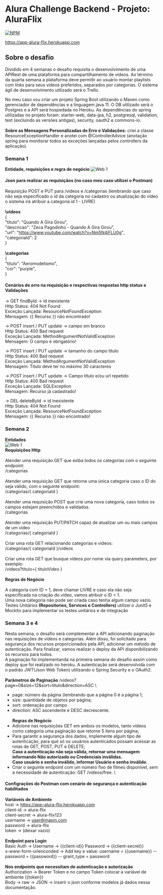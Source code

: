 # Alura Challenge Backend - Projeto: AluraFlix
[![NPM](https://img.shields.io/npm/l/react)](https://github.com/nabucodonosor-java/ChallengeAluraFlix/blob/main/LICENSE)


https://app-alura-flix.herokuapp.com

## Sobre o desafio

Dividido em 4 semanas o desafio requisita o desenvolvimento de uma APIRest de uma plataforma para compartilhamento de vídeos. Ao término da quarta semana a plataforma 
deve permitir ao usuário montar playlists com links para seus vídeos preferidos, separados por categorias. O sistema ágil de desenvolvimento utilizado será o Trello.

No meu caso vou criar um projeto Spring Boot utilizando o Maven como gerenciador de dependências e a linguagem java 11. O DB utilizado será o Postgres e a API será
hospedada no Heroku. As dependências do spring utilizadas no projeto foram: starter-web, data-jpa, h2, postgresql, validation, test (excluindo as versões antigas), security, oauth2 e commons-io.\
\
**Sobre as Mensagens Personalizadas de Erro e Validações:**
criei a classe ResourceExceptionHandler e anotei com @ControllerAdvice (anotação spring para monitorar todos as exceções lançadas pelos controllers da aplicação).

### Semana 1

**Entidade, requisições e regra de negócio**
![Web 1](https://personal-bucket-franco.s3.sa-east-1.amazonaws.com/s1.png)

#### Json para realizar as requisiçãos (no caso meu caso utilizei o Postman)

Requisição POST e PUT para /videos e /categorias (lembrando que caso não seja especificado o id da categoria no cadastro ou atualização do vídeo o sistema irá atribuir a categoria id 1 - LIVRE)\
\
**\videos** \
{\
    "titulo": "Quando A Gira Girou",\
    "descricao": "Zeca Pagodinho - Quando A Gira Girou",\
    "url": "https://www.youtube.com/watch?v=Nm5N4iFLU0g", \
    "categoriaId": 2\
}
\
\
**\categorias** \
{\
    "titulo": "Aeromodelismo",\
    "cor": "purple",\
}
#### Cenários de erro na requisição e respectivas respostas http status e Validações

-> GET findById -> id inexistente\
Http Status: 404 Not Found\
Exceção Lançada: ResourceNotFoundException\
Mensagem: {{ Recurso }} não encontrado!

-> POST insert / PUT update -> campo em branco\
Http Status: 400 Bad request\
Exceção Lançada: MethodArgumentNotValidException\
Mensagem: O campo é obrigatório!

-> POST insert / PUT update -> tamanho do campo título\
Http Status: 400 Bad request\
Exceção Lançada: MethodArgumentNotValidException\
Mensagem: Título deve ter no máximo 30 caracteres

-> POST insert / PUT update -> Campo título e/ou url repetido\
Http Status: 400 Bad request\
Exceção Lançada: SQLException\
Mensagem: Recurso já cadastrado!

-> DEL deleteById -> id inexistente\
Http Status: 404 Not Found\
Exceção Lançada: ResourceNotFoundException\
Mensagem: {{ Recurso }} não encontrado!

### Semana 2

**Entidades**\
![Web 1](https://personal-bucket-franco.s3.sa-east-1.amazonaws.com/s2.png)\
**Requisições Http**
\
\
Atender uma requisição GET que exiba todos os categorias com o seguinte endpoint:\
/categorias\
\
Atender uma requisição GET que retorne uma única categoria caso o ID do seja válido, com o seguinte endpoint:\
/categorias/{ categoriaId }\
\
Atender uma requisição POST que crie uma nova categoria, caso todos os campos estejam preenchidos e validados.\
/categorias\
\
Atender uma requisição PUT/PATCH capaz de atualizar um ou mais campos de um vídeo\
/categorias/{ categoriaId }\
\
Criar uma rota GET relacionando categorias e videos:\
/categorias/{ categoriaId }/videos\
\
Criar uma rota GET que busque vídeos por nome via query parameters, por exemplo:\
/videos?titulo={ tituloVideo }\
\
**Regras de Negócio**\
\
A categoria com ID = 1, deve chamar LIVRE e caso ela não seja especificada na criação do vídeo, vamos atribuir o ID = 1.\
Uma nova categoria não pode ser criada caso tenha algum campo vazio.\
Testes Unitários **(Repositories, Services e Controllers)** utilizei o Junit5 e Mockito para implementar os testes unitários e de integração

### Semana 3 e 4

Nesta semana, o desafio será complementar a API adicionando paginação nas requisições de vídeos e categorias. Além disso, foi solicitado para segurança dos recursos proporcionados pela API, adicionar um método de autenticação. Para finalizar, vamos realizar o deploy da API disponibilizando os recursos para todos.\
A paginação foi implementanda na primeira semana do desafio assim como deploy que foi realizado no heroku. A autenticação será desenvolvida com o padrão JWT(Json Web Token) utilizando o Spring Security e o OAuth2.\
\
**Parâmetros de Paginação**
/videos?page=0&size=12&sort=titulo&direction=ASC \
- page: número da página (lembrando que a página 0 é a página 1;
- size: quantidade de objetos por página;
- sort: ordenação por campo
- direction: ASC ascendente e DESC decrescente.
\
\
**Regras de Negócio**
- Adicione nas requisições GET em ambos os modelos, tanto vídeos como categoria uma paginação que retorne 5 itens por página;
- Para garantir a segurança dos dados, implemente algum tipo de autenticação, para que só os usuários autenticados possam acessar as rotas de GET, POST, PUT e DELETE;\
**Caso a autenticação não seja válida, retornar uma mensagem informando Não autorizado ou Credenciais inválidas.**\
**Caso usuário e senha inválido, informar Usuário e senha inválido.**
- Criar o seguinte endpoint com um número fixo de filmes disponível, sem a necessidade de autenticação: GET /videos/free.
\
#### Configrações do Postman com cenário de segurança e autenticação habilitados

**Variáveis de Ambiente** \
host -> https://app-alura-flix.herokuapp.com \
client-id -> alura-flix \
client-secret -> alura-flix123 \
username -> user@mapin.com \
password -> alura-flix \
token -> (deixar vazio) \
\
**Endpoint para Login** \
Basic Auth -> Username -> {{client-id}} Password -> {{client-secret}} \
x-www-form-urlenconded -> Add key e value: username = {{username}} -- password = {{password}} -- grant_type = password
\
\
**Nos endpoints que necessitam de autenticação e autorização** \
Authorization -> Bearer Token e no campo Token colocar a variável de ambiente {{token}} \
Body -> raw -> JSON -> inserir o json conforme modelos já dados nessa documentação.


